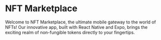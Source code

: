 # NFT Marketplace

Welcome to NFT Marketplace, the ultimate mobile gateway to the world of NFTs! Our innovative app, built with React Native and Expo, brings the exciting realm of non-fungible tokens directly to your fingertips.
